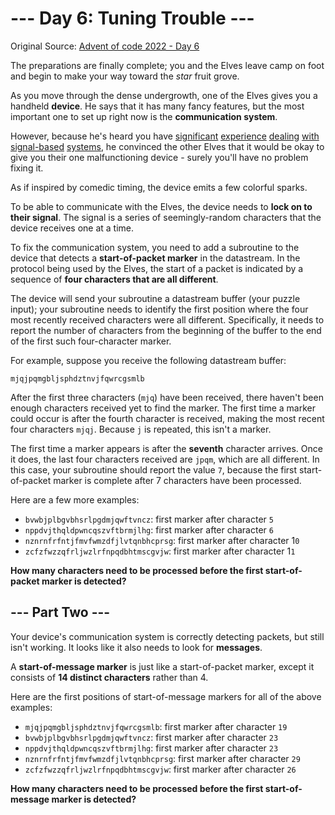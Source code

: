 # --- Day 6: Tuning Trouble ---

Original Source: [Advent of code 2022 - Day 
6](https://adventofcode.com/2022/day/6)

The preparations are finally complete; you and the Elves leave camp on 
foot and begin to make your way toward the _star_ fruit grove.

As you move through the dense undergrowth, one of the Elves gives you a 
handheld **device**. He says that it has many fancy features, but the most 
important one to set up right now is the **communication system**.

However, because he's heard you have 
[significant](https://adventofcode.com/2016/day/6) 
[experience](https://adventofcode.com/2016/day/25) 
[dealing](https://adventofcode.com/2019/day/7) 
[with](https://adventofcode.com/2019/day/9) 
[signal-based](https://adventofcode.com/2019/day/16) 
[systems](https://adventofcode.com/2021/day/25), he convinced the other 
Elves that it would be okay to give you their one malfunctioning device - 
surely you'll have no problem fixing it.

As if inspired by comedic timing, the device emits a few colorful sparks.

To be able to communicate with the Elves, the device needs to **lock on to 
their signal**. The signal is a series of seemingly-random characters that 
the device receives one at a time.

To fix the communication system, you need to add a subroutine to the 
device that detects a **start-of-packet marker** in the datastream. In the 
protocol being used by the Elves, the start of a packet is indicated by a 
sequence of **four characters that are all different**.

The device will send your subroutine a datastream buffer (your puzzle 
input); your subroutine needs to identify the first position where the 
four most recently received characters were all different. Specifically, 
it needs to report the number of characters from the beginning of the 
buffer to the end of the first such four-character marker.

For example, suppose you receive the following datastream buffer:

`mjqjpqmgbljsphdztnvjfqwrcgsmlb`

After the first three characters (`mjq`) have been received, there haven't 
been enough characters received yet to find the marker. The first time a 
marker could occur is after the fourth character is received, making the 
most recent four characters `mjqj`. Because `j` is repeated, this isn't a 
marker.

The first time a marker appears is after the **seventh** character 
arrives. Once it does, the last four characters received are `jpqm`, which 
are all different. In this case, your subroutine should report the value 
`7`, because the first start-of-packet marker is complete after 7 
characters have been processed.

Here are a few more examples:

- `bvwbjplbgvbhsrlpgdmjqwftvncz`: first marker after character `5`
- `nppdvjthqldpwncqszvftbrmjlhg`: first marker after character `6`
- `nznrnfrfntjfmvfwmzdfjlvtqnbhcprsg`: first marker after character 1`0`
- `zcfzfwzzqfrljwzlrfnpqdbhtmscgvjw`: first marker after character 1`1`

**How many characters need to be processed before the first 
start-of-packet marker is detected?**

## --- Part Two ---

Your device's communication system is correctly detecting packets, but 
still isn't working. It looks like it also needs to look for **messages**.

A **start-of-message marker** is just like a start-of-packet marker, 
except it consists of **14 distinct characters** rather than 4.

Here are the first positions of start-of-message markers for all of the 
above examples:

- `mjqjpqmgbljsphdztnvjfqwrcgsmlb`: first marker after character `19`
- `bvwbjplbgvbhsrlpgdmjqwftvncz`: first marker after character `23`
- `nppdvjthqldpwncqszvftbrmjlhg`: first marker after character `23`
- `nznrnfrfntjfmvfwmzdfjlvtqnbhcprsg`: first marker after character `29`
- `zcfzfwzzqfrljwzlrfnpqdbhtmscgvjw`: first marker after character `26`

**How many characters need to be processed before the first 
start-of-message marker is detected?**
